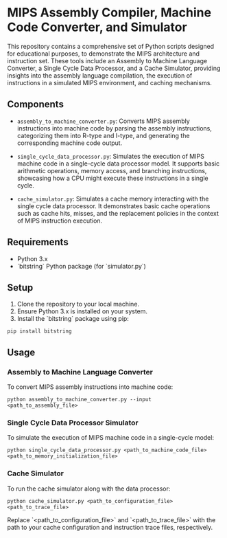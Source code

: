 # MIPS Assembly Compiler, Machine Code Converter, and Simulator

This repository contains a comprehensive set of Python scripts designed for educational purposes, to demonstrate the MIPS architecture and instruction set. These tools include an Assembly to Machine Language Converter, a Single Cycle Data Processor, and a Cache Simulator, providing insights into the assembly language compilation, the execution of instructions in a simulated MIPS environment, and caching mechanisms.

## Components

- `assembly_to_machine_converter.py`: Converts MIPS assembly instructions into machine code by parsing the assembly instructions, categorizing them into R-type and I-type, and generating the corresponding machine code output.

- `single_cycle_data_processor.py`: Simulates the execution of MIPS machine code in a single-cycle data processor model. It supports basic arithmetic operations, memory access, and branching instructions, showcasing how a CPU might execute these instructions in a single cycle.

- `cache_simulator.py`: Simulates a cache memory interacting with the single cycle data processor. It demonstrates basic cache operations such as cache hits, misses, and the replacement policies in the context of MIPS instruction execution.

## Requirements

- Python 3.x
- \`bitstring\` Python package (for \`simulator.py\`)

## Setup

1. Clone the repository to your local machine.
2. Ensure Python 3.x is installed on your system.
3. Install the \`bitstring\` package using pip:

```
pip install bitstring
```

## Usage

### Assembly to Machine Language Converter

To convert MIPS assembly instructions into machine code:

```
python assembly_to_machine_converter.py --input <path_to_assembly_file>
```

### Single Cycle Data Processor Simulator

To simulate the execution of MIPS machine code in a single-cycle model:

```
python single_cycle_data_processor.py <path_to_machine_code_file> <path_to_memory_initialization_file>
```

### Cache Simulator

To run the cache simulator along with the data processor:

```
python cache_simulator.py <path_to_configuration_file> <path_to_trace_file>
```

Replace \`<path_to_configuration_file>\` and \`<path_to_trace_file>\` with the path to your cache configuration and instruction trace files, respectively.


